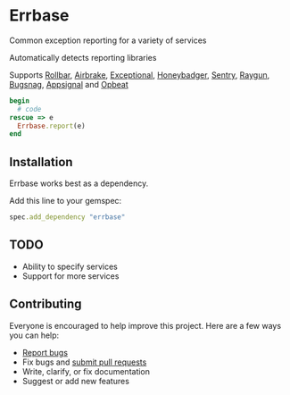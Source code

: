 # Errbase

Common exception reporting for a variety of services

Automatically detects reporting libraries

Supports [Rollbar](https://rollbar.com/), [Airbrake](https://airbrake.io/), [Exceptional](http://www.exceptional.io/), [Honeybadger](https://www.honeybadger.io/), [Sentry](https://getsentry.com/), [Raygun](https://raygun.io/), [Bugsnag](https://bugsnag.com/), [Appsignal](https://appsignal.com/) and [Opbeat](https://opbeat.com/)

```ruby
begin
  # code
rescue => e
  Errbase.report(e)
end
```

## Installation

Errbase works best as a dependency.

Add this line to your gemspec:

```ruby
spec.add_dependency "errbase"
```

## TODO

- Ability to specify services
- Support for more services

## Contributing

Everyone is encouraged to help improve this project. Here are a few ways you can help:

- [Report bugs](https://github.com/ankane/errbase/issues)
- Fix bugs and [submit pull requests](https://github.com/ankane/errbase/pulls)
- Write, clarify, or fix documentation
- Suggest or add new features
